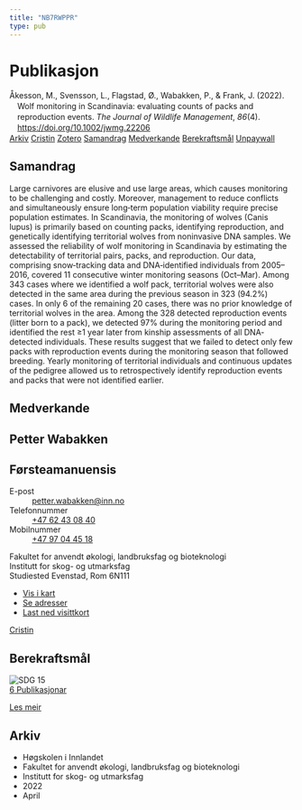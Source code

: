 ```yaml
---
title: "NB7RWPPR"
type: pub
---
```

<h1>Publikasjon</h1>
<article id="csl-bib-container-NB7RWPPR" class="csl-bib-container">
  <div class="csl-bib-body" style="line-height: 1.35; padding-left: 1em; text-indent:-1em;">
  <div class="csl-entry">&#xC5;kesson, M., Svensson, L., Flagstad, &#xD8;., Wabakken, P., &amp; Frank, J. (2022). Wolf monitoring in Scandinavia: evaluating counts of packs and reproduction events. <i>The Journal of Wildlife Management</i>, <i>86</i>(4). <a href="https://doi.org/10.1002/jwmg.22206">https://doi.org/10.1002/jwmg.22206</a></div>
</div>
  <div class="csl-bib-buttons">
    <a href="#taxonomy-article-NB7RWPPR" class="csl-bib-button">Arkiv</a>
    <a href="https://app.cristin.no/results/show.jsf?id=2014457" alt="Cristin URL" class="csl-bib-button">Cristin</a>
    <a href="http://zotero.org/groups/5402882/items/NB7RWPPR" alt="Zotero URL" class="csl-bib-button">Zotero</a>
    <a href="#abstract-article-NB7RWPPR" class="csl-bib-button">Samandrag</a>
    <a href="#contributors-article-NB7RWPPR" class="csl-bib-button">Medverkande</a>
    <a href="#sdg-article-NB7RWPPR" class="csl-bib-button">Berekraftsmål</a>
    <a href="https://onlinelibrary.wiley.com/doi/pdfdirect/10.1002/jwmg.22206" class="csl-bib-button">Unpaywall</a>
  </div>
  <div id="csl-bib-meta-container-NB7RWPPR"></div>
</article>
<div id="csl-bib-meta-NB7RWPPR" class="csl-bib-meta">
  <article id="abstract-article-NB7RWPPR" class="abstract-article">
    <h1>Samandrag</h1>
    Large carnivores are elusive and use large areas, which causes monitoring to be challenging and costly. Moreover, management to reduce conflicts and simultaneously ensure long‐term population viability require precise population estimates. In Scandinavia, the monitoring of wolves (Canis lupus) is primarily based on counting packs, identifying reproduction, and genetically identifying territorial wolves from noninvasive DNA samples. We assessed the reliability of wolf monitoring in Scandinavia by estimating the detectability of territorial pairs, packs, and reproduction. Our data, comprising snow‐tracking data and DNA‐identified individuals from 2005–2016, covered 11 consecutive winter monitoring seasons (Oct–Mar). Among 343 cases where we identified a wolf pack, territorial wolves were also detected in the same area during the previous season in 323 (94.2%) cases. In only 6 of the remaining 20 cases, there was no prior knowledge of territorial wolves in the area. Among the 328 detected reproduction events (litter born to a pack), we detected 97% during the monitoring period and identified the rest ≥1 year later from kinship assessments of all DNA‐detected individuals. These results suggest that we failed to detect only few packs with reproduction events during the monitoring season that followed breeding. Yearly monitoring of territorial individuals and continuous updates of the pedigree allowed us to retrospectively identify reproduction events and packs that were not identified earlier.
  </article>
  <article id="contributors-article-NB7RWPPR" class="contributors-article">
    <h1>Medverkande</h1>
    <div class="personas"> <div class="vrtx-hinn-person-card"> <div class="photo"> <i class="lar la-user-circle missing-person"></i> </div> <div class="info"> <hgroup><h1>Petter Wabakken</h1> <h2>Førsteamanuensis</h2> </hgroup><dl> <dt>E-post</dt> <dd> <a href="mailto:petter.wabakken@inn.no">petter.wabakken@inn.no</a> </dd> <dt>Telefonnummer</dt> <dd><a href="tel:+4762430840"> +47 62 43 08 40 </a></dd> <dt>Mobilnummer</dt> <dd><a href="tel:+4797044518"> +47 97 04 45 18 </a></dd> </dl> <p> Fakultet for anvendt økologi, landbruksfag og bioteknologi<br> Institutt for skog- og utmarksfag<br> Studiested Evenstad, Rom 6N111 </p> <ul class="vrtx-hinn-links"> <li><a href="https://www.google.com/maps?q=61.42516,11.07813">Vis i kart</a></li> <li><a href="https://www.inn.no/finn-en-ansatt/petter-wabakken.html#vrtx-hinn-addresses">Se adresser</a></li> <li><a href="https://www.inn.no/finn-en-ansatt/petter-wabakken.html?vrtx=vcf">Last ned visittkort</a></li> </ul> </div> </div> <a href="https://app.cristin.no/persons/show.jsf?id=328337" alt="Cristin URL" class="personas-cristin">Cristin</a> </div>
  </article>
  <article id="sdg-article-NB7RWPPR" class="sdg-article">
    <h1>Berekraftsmål</h1>
    <div class="sdg-container"><div id="sdg15" class="sdg"> <img src="{{< params subfolder >}}images/sdg/sdg15_no.png" class="image" alt="SDG 15"> <div class="sdg-overlay"> <a href="{{< params subfolder >}}no/archive/?sdg=15#archive" class="sdg-publication-count"><span>6</span> Publikasjonar</a> <p><a href="NA" class="sdg-read-more">Les meir</a></p> </div> </div></div>
  </article>
  <article id="taxonomy-article-NB7RWPPR" class="taxonomy-article">
    <h1>Arkiv</h1>
    <ul>
      <li>Høgskolen i Innlandet</li>
      <li>Fakultet for anvendt økologi, landbruksfag og bioteknologi</li>
      <li>Institutt for skog- og utmarksfag</li>
      <li>2022</li>
      <li>April</li>
    </ul>
  </article>
</div>
